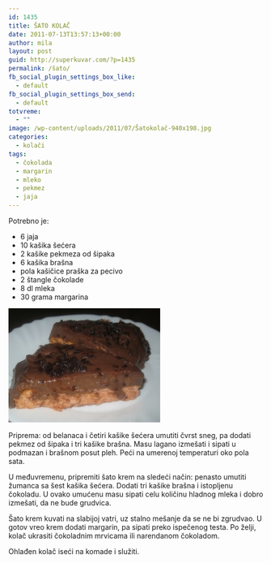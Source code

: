 ```yaml
---
id: 1435
title: ŠATO KOLAČ
date: 2011-07-13T13:57:13+00:00
author: mila
layout: post
guid: http://superkuvar.com/?p=1435
permalink: /šato/
fb_social_plugin_settings_box_like:
  - default
fb_social_plugin_settings_box_send:
  - default
totvreme:
  - ""
image: /wp-content/uploads/2011/07/Šatokolač-940x198.jpg
categories:
  - kolači
tags:
  - čokolada
  - margarin
  - mleko
  - pekmez
  - jaja
---
```

Potrebno je:

  * 6 jaja
  * 10 kašika šećera
  * 2 kašike pekmeza od šipaka
  * 6 kašika brašna
  * pola kašičice praška za pecivo
  * 2 štangle čokolade
  * 8 dl mleka
  * 30 grama margarina

<img class="alignnone size-medium wp-image-5337" src="/wp-content/uploads/2011/07/Šatokolač-300x225.jpg" alt="Šatokolač" width="300" height="225" /> 

Priprema: od belanaca i četiri kašike šećera umutiti čvrst sneg, pa dodati pekmez od šipaka i tri kašike brašna. Masu lagano izmešati i sipati u podmazan i brašnom posut pleh. Peći na umerenoj temperaturi oko pola sata.

U međuvremenu, pripremiti šato krem na sledeći način: penasto umutiti žumanca sa šest kašika šećera. Dodati tri kašike brašna i istopljenu čokoladu. U ovako umućenu masu sipati celu količinu hladnog mleka i dobro izmešati, da ne bude grudvica.

Šato krem kuvati na slabijoj vatri, uz stalno mešanje da se ne bi zgrudvao. U gotov vreo krem dodati margarin, pa sipati preko ispečenog testa. Po želji, kolač ukrasiti čokoladnim mrvicama ili narendanom čokoladom.

Ohlađen kolač iseći na komade i služiti.